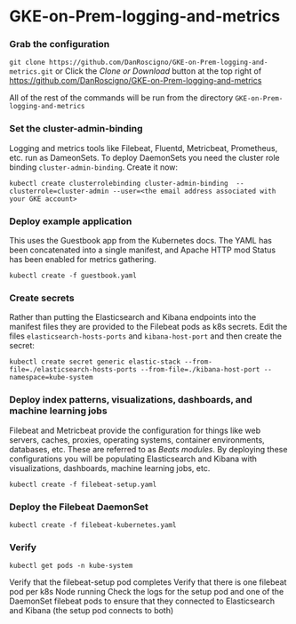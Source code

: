 # GKE-on-Prem-logging-and-metrics

### Grab the configuration
`git clone https://github.com/DanRoscigno/GKE-on-Prem-logging-and-metrics.git`
or
Click the *Clone or Download* button at the top right of https://github.com/DanRoscigno/GKE-on-Prem-logging-and-metrics

All of the rest of the commands will be run from the directory `GKE-on-Prem-logging-and-metrics`

### Set the cluster-admin-binding
Logging and metrics tools like Filebeat, Fluentd, Metricbeat, Prometheus, etc. run as DameonSets.  To deploy DaemonSets you need the cluster role binding `cluster-admin-binding`.  Create it now:

`kubectl create clusterrolebinding cluster-admin-binding  --clusterrole=cluster-admin --user=<the email address associated with your GKE account>`

### Deploy example application
This uses the Guestbook app from the Kubernetes docs.  The YAML has been concatenated into a single manifest, and Apache HTTP mod Status has been enabled for metrics gathering.

`kubectl create -f guestbook.yaml`

### Create secrets
Rather than putting the Elasticsearch and Kibana endpoints into the manifest files they are provided to the Filebeat pods as k8s secrets.  Edit the files `elasticsearch-hosts-ports` and `kibana-host-port` and then create the secret:

`kubectl create secret generic elastic-stack --from-file=./elasticsearch-hosts-ports --from-file=./kibana-host-port --namespace=kube-system`

### Deploy index patterns, visualizations, dashboards, and machine learning jobs
Filebeat and Metricbeat provide the configuration for things like web servers, caches, proxies, operating systems, container environments, databases, etc.  These are referred to as *Beats modules*.  By deploying these configurations you will be populating Elasticsearch and Kibana with visualizations, dashboards, machine learning jobs, etc.  

`kubectl create -f filebeat-setup.yaml`

### Deploy the Filebeat DaemonSet
`kubectl create -f filebeat-kubernetes.yaml`

### Verify
`kubectl get pods -n kube-system`

Verify that the filebeat-setup pod completes
Verify that there is one filebeat pod per k8s Node running
Check the logs for the setup pod and one of the DaemonSet filebeat pods to ensure that they connected to Elasticsearch and Kibana (the setup pod connects to both)
